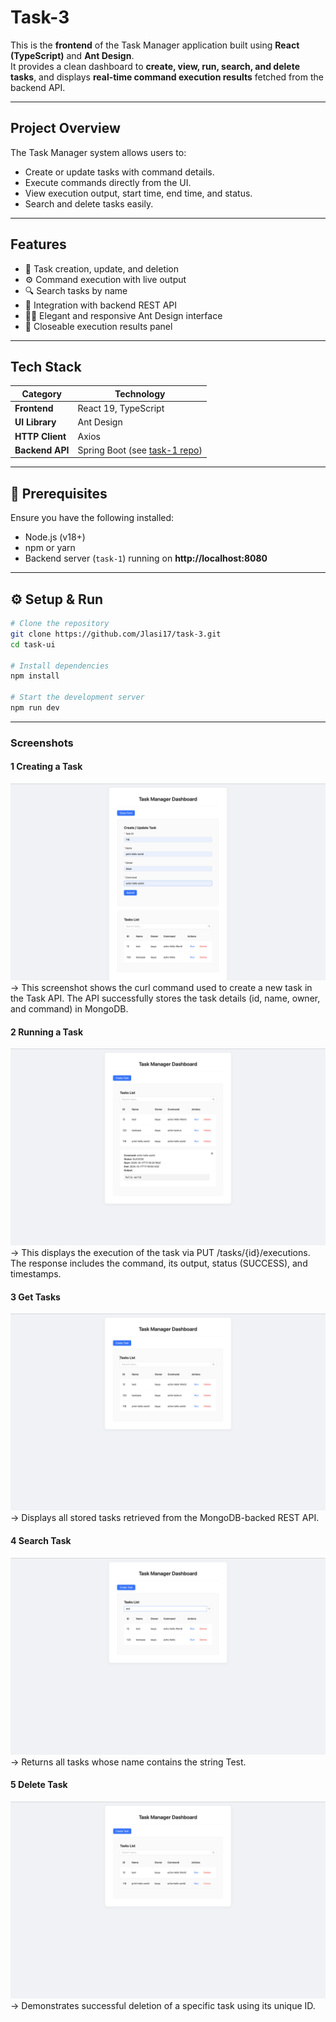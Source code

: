 # Task-3

This is the **frontend** of the Task Manager application built using **React (TypeScript)** and **Ant Design**.  
It provides a clean dashboard to **create, view, run, search, and delete tasks**, and displays **real-time command execution results** fetched from the backend API.

---

## Project Overview

The Task Manager system allows users to:

- Create or update tasks with command details.
- Execute commands directly from the UI.
- View execution output, start time, end time, and status.
- Search and delete tasks easily.

---

## Features

- 🎯 Task creation, update, and deletion
- ⚙️ Command execution with live output
- 🔍 Search tasks by name
- 💾 Integration with backend REST API
- 🧑‍💻 Elegant and responsive Ant Design interface
- 🧭 Closeable execution results panel

---

## Tech Stack

| Category        | Technology                                                             |
| --------------- | ---------------------------------------------------------------------- |
| **Frontend**    | React 19, TypeScript                                                   |
| **UI Library**  | Ant Design                                                             |
| **HTTP Client** | Axios                                                                  |
| **Backend API** | Spring Boot (see [task-1 repo](https://github.com/Jlasi17/task-1.git)) |

---

## 🧰 Prerequisites

Ensure you have the following installed:

- Node.js (v18+)
- npm or yarn
- Backend server (`task-1`) running on **http://localhost:8080**

---

## ⚙️ Setup & Run

```bash
# Clone the repository
git clone https://github.com/Jlasi17/task-3.git
cd task-ui

# Install dependencies
npm install

# Start the development server
npm run dev
```

---

### Screenshots

#### 1️ Creating a Task

![Create Task](screenshots/create-task.png)
→ This screenshot shows the curl command used to create a new task in the Task API. The API successfully stores the task details (id, name, owner, and command) in MongoDB.

#### 2️ Running a Task

![Run Task](screenshots/run-task.png)
→ This displays the execution of the task via PUT /tasks/{id}/executions. The response includes the command, its output, status (SUCCESS), and timestamps.

#### 3 Get Tasks

![Get Task](screenshots/get-task.png)
→ Displays all stored tasks retrieved from the MongoDB-backed REST API.

#### 4 Search Task

![Search Task](screenshots/search-task.png)
→ Returns all tasks whose name contains the string Test.

#### 5 Delete Task

![Delete Task](screenshots/delete-task.png)
→ Demonstrates successful deletion of a specific task using its unique ID.
